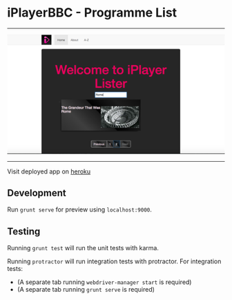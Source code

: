 # iPlayerBBC - Programme List 
------------------------------------------------

![MainPage](app/images/screenShot1.png?raw=true "iPlayerBBC Programme List")

------------------------------------------------

Visit deployed app on [heroku](https://i-player-lister.herokuapp.com/)

## Development

Run `grunt serve` for preview using `localhost:9000`.

## Testing

Running `grunt test` will run the unit tests with karma.

Running `protractor` will run integration tests with protractor. 
 For integration tests: 
- (A separate tab running `webdriver-manager start` is required)
- (A separate tab running `grunt serve` is required)
